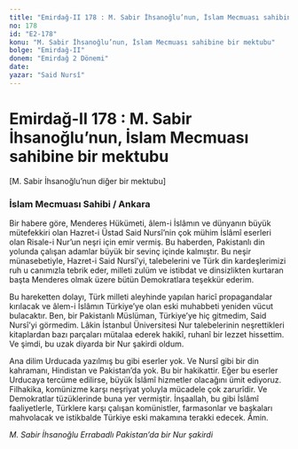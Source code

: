 ```yaml
---
title: "Emirdağ-II 178 : M. Sabir İhsanoğlu’nun, İslam Mecmuası sahibine bir mektubu"
no: 178
id: "E2-178"
konu: "M. Sabir İhsanoğlu’nun, İslam Mecmuası sahibine bir mektubu"
bolge: "Emirdağ-II"
donem: "Emirdağ 2 Dönemi"
date: 
yazar: "Said Nursî"
---
```


# Emirdağ-II 178 : M. Sabir İhsanoğlu’nun, İslam Mecmuası sahibine bir mektubu

<p class="takdim">[M. Sabir İhsanoğlu’nun diğer bir mektubu]</p>

### İslam Mecmuası Sahibi / Ankara

Bir habere göre, Menderes Hükümeti, âlem-i İslâmın ve dünyanın büyük mütefekkiri olan Hazret-i Üstad Said Nursî’nin çok mühim İslâmî eserleri olan Risale-i Nur’un neşri için emir vermiş. Bu haberden, Pakistanlı din yolunda çalışan adamlar büyük bir sevinç içinde kalmıştır. Bu neşir münasebetiyle, Hazret-i Said Nursî’yi, talebelerini ve Türk din kardeşlerimizi ruh u canımızla tebrik eder, milleti zulüm ve istibdat ve dinsizlikten kurtaran başta Menderes olmak üzere bütün Demokratlara teşekkür ederim.

Bu hareketten dolayı, Türk milleti aleyhinde yapılan haricî propagandalar kırılacak ve âlem-i İslâmın Türkiye’ye olan eski muhabbeti yeniden vücut bulacaktır. Ben, bir Pakistanlı Müslüman, Türkiye’ye hiç gitmedim, Said Nursî’yi görmedim. Lâkin İstanbul Üniversitesi Nur talebelerinin neşrettikleri kitaplardan bazı parçaları mütalaa ederek hakikî, ruhanî bir lezzet hissettim. Ve şimdi, bu uzak diyarda bir Nur şakirdi oldum.

Ana dilim Urducada yazılmış bu gibi eserler yok. Ve Nursî gibi bir din kahramanı, Hindistan ve Pakistan’da yok. Bu bir hakikattir. Eğer bu eserler Urducaya tercüme edilirse, büyük İslâmî hizmetler olacağını ümit ediyoruz. Filhakika, komünizme karşı neşriyat yoluyla mücadele çok zarurîdir. Ve Demokratlar tüzüklerinde buna yer vermiştir. İnşaallah, bu gibi İslâmî faaliyetlerle, Türklere karşı çalışan komünistler, farmasonlar ve başkaları mahvolacak ve istikbalde Türkiye eski makamına terakki edecek. Âmin.

*M. Sabir İhsanoğlu*
*Errabadlı*
*Pakistan’da bir Nur şakirdi*
